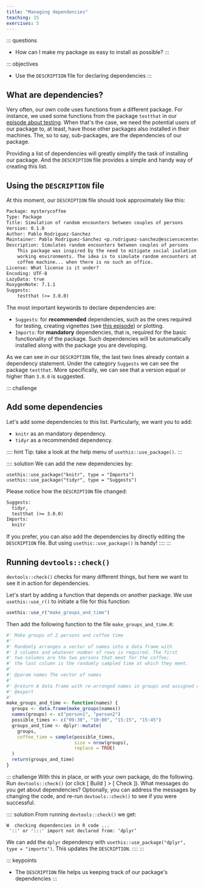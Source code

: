 ```yaml
---
title: "Managing dependencies"
teaching: 15
exercises: 5
---
```


::: questions
- How can I make my package as easy to install as possible?
:::

::: objectives
- Use the `DESCRIPTION` file for declaring dependencies
:::


## What are dependencies?

Very often, our own code uses functions from a different package.
For instance, we used some functions from the package `testthat` in our [episode about testing](testing.Rmd).
When that's the case, we need the potential users of our package to, at least, have those other packages also installed in their machines.
The, so to say, sub-packages, are the dependencies of our package.

Providing a list of dependencies will greatly simplify the task of installing our package.
And the `DESCRIPTION` file provides a simple and handy way of creating this list.

## Using the `DESCRIPTION` file

At this moment, our `DESCRIPTION` file should look approximately like this:

```txt
Package: mysterycoffee
Type: Package
Title: Simulation of random encounters between couples of persons
Version: 0.1.0
Author: Pablo Rodriguez-Sanchez
Maintainer: Pablo Rodriguez-Sanchez <p.rodriguez-sanchez@esciencecenter.nl>
Description: Simulates random encounters between couples of persons
    This package was inspired by the need to mitigate social isolation in remote
    working environments. The idea is to simulate random encounters at the office's
    coffee machine... when there is no such an office.
License: What license is it under?
Encoding: UTF-8
LazyData: true
RoxygenNote: 7.1.1
Suggests:
    testthat (>= 3.0.0)
```

The most important keywords to declare dependencies are:

- `Suggests`: for **recommended** dependencies, such as the ones required for testing, creating vignettes (see [this episode](vignettes.Rmd)) or plotting.
- `Imports`: for **mandatory** dependencies, that is, required for the basic functionality of the package. Such dependencies will be automatically installed along with the package you are developing.

As we can see in our `DESCRIPTION` file, the last two lines already contain a dependency statement.
Under the category `Suggests` we can see the package `testthat`.
More specifically, we can see that a version equal or higher than `3.0.0` is suggested.

::: challenge
## Add some dependencies
Let's add some dependencies to this list.
Particularly, we want you to add:

- `knitr` as an mandatory dependency.
- `tidyr` as a recommended dependency.

:::: hint
Tip: take a look at the help menu of `usethis::use_package()`.
:::

:::: solution
We can add the new dependencies by:
```
usethis::use_package("knitr", type = "Imports")
usethis::use_package("tidyr", type = "Suggests")
```

Please notice how the `DESCRIPTION` file changed:

```txt
Suggests:
  tidyr,
  testthat (>= 3.0.0)
Imports:
  knitr
```

If you prefer, you can also add the dependencies by directly editing the `DESCRIPTION` file.
But using `usethis::use_package()` is handy!
::::
:::

## Running `devtools::check()`

`devtools::check()` checks for many different things, but here we want to see it in action for dependencies. 

Let's start by adding a function that depends on another package.
We use `usethis::use_r()` to initiate a file for this function:

```r
usethis::use_r("make_groups_and_time")
```

Then add the following function to the file `make_groups_and_time.R`:
```r
#' Make groups of 2 persons and coffee time
#'
#' Randomly arranges a vector of names into a data frame with
#' 3 columns and whatever number of rows is required. The first
#' two columns are the two persons that meet for the coffee; 
#' the last column is the randomly sampled time at which they meet.
#'
#' @param names The vector of names
#'
#' @return A data frame with re-arranged names in groups and assigned coffee time.
#' @export
#'
make_groups_and_time <- function(names) {
  groups <- data.frame(make_groups(names))
  names(groups) <- c("person1", "person2")
  possible_times <- c("09:30", "10:00", "15:15", "15:45")
  groups_and_time <- dplyr::mutate(
    groups,
    coffee_time = sample(possible_times, 
                         size = nrow(groups), 
                         replace = TRUE)
  )
  return(groups_and_time)
}
```

::: challenge
With this in place, or with your own package, do the following.
Run `devtools::check()` (or click [ Build ] > [ Check ]).
What messages do you get about dependencies?
Optionally, you can address the messages by changing the code, and re-run `devtools::check()` to see if you were successful. 

:::: solution
From running `devtools::check()` we get:
``` output
W  checking dependencies in R code ...
 '::' or ':::' import not declared from: ‘dplyr’
```

We can add the `dplyr` dependency with `usethis::use_package("dplyr", type = "imports")`. This updates the `DESCRIPTION`. 
::::
:::


::: keypoints
- The `DESCRIPTION` file helps us keeping track of our package's dependencies
:::
